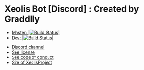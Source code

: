 # Xeolis Bot [Discord] : Created by Graddlly

- [Master: |![Build Status](https://travis-ci.com/Graddlly/XeolisBot.svg?branch=master)|](https://travis-ci.org/Graddlly/XeolisBot)
- [Dev: |![Build Status](https://travis-ci.org/Graddlly/XeolisBot.svg?branch=dev)|](https://travis-ci.org/Graddlly/XeolisBot)

* [Discord channel](https://discord.gg/C8UakNd)
* [See license](LICENSE)
* [See code of conduct](CODE_OF_CONDUCT.md)
* [Site of XeolisProject](https://xeolisproject.ru/)
